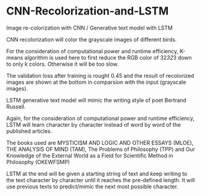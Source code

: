 # CNN-Recolorization-and-LSTM
Image re-colorization with CNN / Generative text model with LSTM

CNN recolorization will color the grayscale images of different birds. 

For the consideration of computational power and runtime efficiency, K-means algorithm is used here to first reduce the RGB color of 32*32*3 down to only k colors. Otherwise it will be too slow.

The validation loss after training is rought 0.45 and the result of recolorized images are shown at the bottom in comparsion with the input (grayscale images).



LSTM generative text model will mimic the writing style of poet Bertrand Russell.

Again, for the consideration of computational power and runtime efficiency, LSTM will learn character by character instead of word by word of the published articles.

The books used are MYSTICISM AND LOGIC AND OTHER ESSAYS (MLOE), THE ANALYSIS OF MIND (TAM), The Problems of Philosophy (TPP) and Our Knowledge of the External World as a Field for Scientific Method in Philosophy (OKEWFSMP)

LSTM at the end will be given a starting string of text and keep writing to the text character by character until it reaches the pre-defined length. It will use previous texts to predict/mimic the next most possible character.
